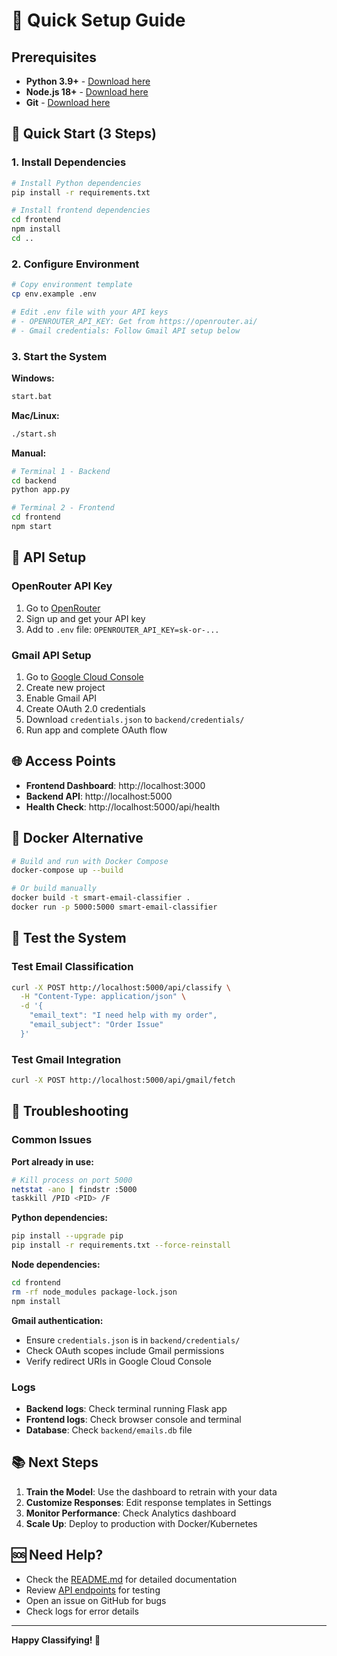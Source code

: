 # 🚀 Quick Setup Guide

## Prerequisites

- **Python 3.9+** - [Download here](https://www.python.org/downloads/)
- **Node.js 18+** - [Download here](https://nodejs.org/)
- **Git** - [Download here](https://git-scm.com/)

## 🎯 Quick Start (3 Steps)

### 1. Install Dependencies

```bash
# Install Python dependencies
pip install -r requirements.txt

# Install frontend dependencies
cd frontend
npm install
cd ..
```

### 2. Configure Environment

```bash
# Copy environment template
cp env.example .env

# Edit .env file with your API keys
# - OPENROUTER_API_KEY: Get from https://openrouter.ai/
# - Gmail credentials: Follow Gmail API setup below
```

### 3. Start the System

**Windows:**
```bash
start.bat
```

**Mac/Linux:**
```bash
./start.sh
```

**Manual:**
```bash
# Terminal 1 - Backend
cd backend
python app.py

# Terminal 2 - Frontend  
cd frontend
npm start
```

## 🔑 API Setup

### OpenRouter API Key
1. Go to [OpenRouter](https://openrouter.ai/)
2. Sign up and get your API key
3. Add to `.env` file: `OPENROUTER_API_KEY=sk-or-...`

### Gmail API Setup
1. Go to [Google Cloud Console](https://console.cloud.google.com/)
2. Create new project
3. Enable Gmail API
4. Create OAuth 2.0 credentials
5. Download `credentials.json` to `backend/credentials/`
6. Run app and complete OAuth flow

## 🌐 Access Points

- **Frontend Dashboard**: http://localhost:3000
- **Backend API**: http://localhost:5000
- **Health Check**: http://localhost:5000/api/health

## 🐳 Docker Alternative

```bash
# Build and run with Docker Compose
docker-compose up --build

# Or build manually
docker build -t smart-email-classifier .
docker run -p 5000:5000 smart-email-classifier
```

## 🧪 Test the System

### Test Email Classification
```bash
curl -X POST http://localhost:5000/api/classify \
  -H "Content-Type: application/json" \
  -d '{
    "email_text": "I need help with my order",
    "email_subject": "Order Issue"
  }'
```

### Test Gmail Integration
```bash
curl -X POST http://localhost:5000/api/gmail/fetch
```

## 🔧 Troubleshooting

### Common Issues

**Port already in use:**
```bash
# Kill process on port 5000
netstat -ano | findstr :5000
taskkill /PID <PID> /F
```

**Python dependencies:**
```bash
pip install --upgrade pip
pip install -r requirements.txt --force-reinstall
```

**Node dependencies:**
```bash
cd frontend
rm -rf node_modules package-lock.json
npm install
```

**Gmail authentication:**
- Ensure `credentials.json` is in `backend/credentials/`
- Check OAuth scopes include Gmail permissions
- Verify redirect URIs in Google Cloud Console

### Logs

- **Backend logs**: Check terminal running Flask app
- **Frontend logs**: Check browser console and terminal
- **Database**: Check `backend/emails.db` file

## 📚 Next Steps

1. **Train the Model**: Use the dashboard to retrain with your data
2. **Customize Responses**: Edit response templates in Settings
3. **Monitor Performance**: Check Analytics dashboard
4. **Scale Up**: Deploy to production with Docker/Kubernetes

## 🆘 Need Help?

- Check the [README.md](README.md) for detailed documentation
- Review [API endpoints](README.md#testing) for testing
- Open an issue on GitHub for bugs
- Check logs for error details

---

**Happy Classifying! 🎉** 